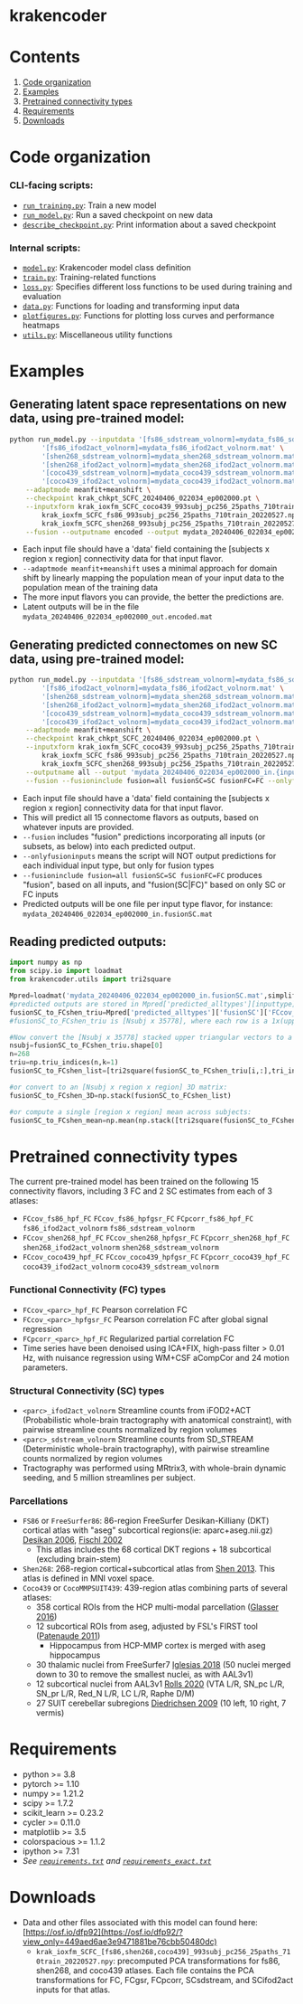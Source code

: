 # krakencoder

# Contents
1. [Code organization](#Code-organization)
2. [Examples](#examples)
3. [Pretrained connectivity types](#pretrained-connectivity-types)
4. [Requirements](#requirements)
5. [Downloads](#downloads)

# Code organization
### CLI-facing scripts:
* [`run_training.py`](run_training.py): Train a new model
* [`run_model.py`](run_model.py): Run a saved checkpoint on new data
* [`describe_checkpoint.py`](describe_checkpoint.py): Print information about a saved checkpoint

### Internal scripts:
* [`model.py`](krakencoder/model.py): Krakencoder model class definition
* [`train.py`](krakencoder/train.py): Training-related functions
* [`loss.py`](krakencoder/loss.py): Specifies different loss functions to be used during training and evaluation
* [`data.py`](krakencoder/data.py): Functions for loading and transforming input data
* [`plotfigures.py`](krakencoder/plotfigures.py): Functions for plotting loss curves and performance heatmaps
* [`utils.py`](krakencoder/utils.py): Miscellaneous utility functions

# Examples

## Generating latent space representations on new data, using pre-trained model:
```bash
python run_model.py --inputdata '[fs86_sdstream_volnorm]=mydata_fs86_sdstream_volnorm.mat' \
        '[fs86_ifod2act_volnorm]=mydata_fs86_ifod2act_volnorm.mat' \
        '[shen268_sdstream_volnorm]=mydata_shen268_sdstream_volnorm.mat' \
        '[shen268_ifod2act_volnorm]=mydata_shen268_ifod2act_volnorm.mat' \
        '[coco439_sdstream_volnorm]=mydata_coco439_sdstream_volnorm.mat' \
        '[coco439_ifod2act_volnorm]=mydata_coco439_ifod2act_volnorm.mat' \
    --adaptmode meanfit+meanshift \
    --checkpoint krak_chkpt_SCFC_20240406_022034_ep002000.pt \
    --inputxform krak_ioxfm_SCFC_coco439_993subj_pc256_25paths_710train_20220527.npy \
        krak_ioxfm_SCFC_fs86_993subj_pc256_25paths_710train_20220527.npy \
        krak_ioxfm_SCFC_shen268_993subj_pc256_25paths_710train_20220527.npy \
    --fusion --outputname encoded --output mydata_20240406_022034_ep002000_out.{output}.mat
```
* Each input file should have a 'data' field containing the [subjects x region x region] connectivity data for that input flavor.
* `--adaptmode meanfit+meanshift` uses a minimal approach for domain shift by linearly mapping the population mean of your input data to the population mean of the training data
* The more input flavors you can provide, the better the predictions are.
* Latent outputs will be in the file `mydata_20240406_022034_ep002000_out.encoded.mat`

## Generating predicted connectomes on new SC data, using pre-trained model:
```bash
python run_model.py --inputdata '[fs86_sdstream_volnorm]=mydata_fs86_sdstream_volnorm.mat' \
        '[fs86_ifod2act_volnorm]=mydata_fs86_ifod2act_volnorm.mat' \
        '[shen268_sdstream_volnorm]=mydata_shen268_sdstream_volnorm.mat' \
        '[shen268_ifod2act_volnorm]=mydata_shen268_ifod2act_volnorm.mat' \
        '[coco439_sdstream_volnorm]=mydata_coco439_sdstream_volnorm.mat' \
        '[coco439_ifod2act_volnorm]=mydata_coco439_ifod2act_volnorm.mat' \
    --adaptmode meanfit+meanshift \
    --checkpoint krak_chkpt_SCFC_20240406_022034_ep002000.pt \
    --inputxform krak_ioxfm_SCFC_coco439_993subj_pc256_25paths_710train_20220527.npy \
        krak_ioxfm_SCFC_fs86_993subj_pc256_25paths_710train_20220527.npy \
        krak_ioxfm_SCFC_shen268_993subj_pc256_25paths_710train_20220527.npy \
    --outputname all --output 'mydata_20240406_022034_ep002000_in.{input}.mat' \
    --fusion --fusioninclude fusion=all fusionSC=SC fusionFC=FC --onlyfusioninputs
```
* Each input file should have a 'data' field containing the [subjects x region x region] connectivity data for that input flavor.
* This will predict all 15 connectome flavors as outputs, based on whatever inputs are provided.
* `--fusion` includes "fusion" predictions incorporating all inputs (or subsets, as below) into each predicted output.
* `--onlyfusioninputs` means the script will NOT output predictions for each individual input type, but only for fusion types
* `--fusioninclude fusion=all fusionSC=SC fusionFC=FC` produces "fusion", based on all inputs, and "fusion(SC|FC)" based on only SC or FC inputs
* Predicted outputs will be one file per input type flavor, for instance: `mydata_20240406_022034_ep002000_in.fusionSC.mat`

## Reading predicted outputs:
```python
import numpy as np
from scipy.io import loadmat
from krakencoder.utils import tri2square

Mpred=loadmat('mydata_20240406_022034_ep002000_in.fusionSC.mat',simplify_cells=True)
#predicted outputs are stored in Mpred['predicted_alltypes'][inputtype][outputtype]
fusionSC_to_FCshen_triu=Mpred['predicted_alltypes']['fusionSC']['FCcov_shen268_hpf_FC'] 
#fusionSC_to_FCshen_triu is [Nsubj x 35778], where each row is a 1x(upper triangular) for a 268x268 matrix

#Now convert the [Nsubj x 35778] stacked upper triangular vectors to a list of [268x268] square matrices for each subject
nsubj=fusionSC_to_FCshen_triu.shape[0]
n=268
triu=np.triu_indices(n,k=1)
fusionSC_to_FCshen_list=[tri2square(fusionSC_to_FCshen_triu[i,:],tri_indices=triu) for i in range(nsubj)]

#or convert to an [Nsubj x region x region] 3D matrix:
fusionSC_to_FCshen_3D=np.stack(fusionSC_to_FCshen_list)

#or compute a single [region x region] mean across subjects:
fusionSC_to_FCshen_mean=np.mean(np.stack([tri2square(fusionSC_to_FCshen_triu[i,:],tri_indices=triu) for i in range(nsubj)]), axis=0)
```
# Pretrained connectivity types
The current pre-trained model has been trained on the following 15 connectivity flavors, including 3 FC and 2 SC estimates from each of 3 atlases:
* `FCcov_fs86_hpf_FC` `FCcov_fs86_hpfgsr_FC` `FCpcorr_fs86_hpf_FC` `fs86_ifod2act_volnorm` `fs86_sdstream_volnorm` 
* `FCcov_shen268_hpf_FC` `FCcov_shen268_hpfgsr_FC` `FCpcorr_shen268_hpf_FC` `shen268_ifod2act_volnorm` `shen268_sdstream_volnorm`
* `FCcov_coco439_hpf_FC` `FCcov_coco439_hpfgsr_FC` `FCpcorr_coco439_hpf_FC` `coco439_ifod2act_volnorm` `coco439_sdstream_volnorm`

### Functional Connectivity (FC) types
* `FCcov_<parc>_hpf_FC` Pearson correlation FC
* `FCcov_<parc>_hpfgsr_FC` Pearson correlation FC after global signal regression
* `FCpcorr_<parc>_hpf_FC` Regularized partial correlation FC
* Time series have been denoised using ICA+FIX, high-pass filter > 0.01 Hz, with nuisance regression using WM+CSF aCompCor and 24 motion parameters.

### Structural Connectivity (SC) types
* `<parc>_ifod2act_volnorm` Streamline counts from iFOD2+ACT (Probabilistic whole-brain tractography with anatomical constraint), with pairwise streamline counts normalized by region volumes
* `<parc>_sdstream_volnorm`  Streamline counts from SD_STREAM (Deterministic whole-brain tractography), with pairwise streamline counts normalized by region volumes
* Tractography was performed using MRtrix3, with whole-brain dynamic seeding, and 5 million streamlines per subject.

### Parcellations
* `FS86` or `FreeSurfer86`: 86-region FreeSurfer Desikan-Killiany (DKT) cortical atlas with "aseg" subcortical regions(ie: aparc+aseg.nii.gz) [Desikan 2006](https://pubmed.ncbi.nlm.nih.gov/16530430/), [Fischl 2002](https://pubmed.ncbi.nlm.nih.gov/11832223/)
    * This atlas includes the 68 cortical DKT regions + 18 subcortical (excluding brain-stem)
* `Shen268`: 268-region cortical+subcortical atlas from [Shen 2013](https://pubmed.ncbi.nlm.nih.gov/23747961/). This atlas is defined in MNI voxel space.
* `Coco439` or `CocoMMPSUIT439`: 439-region atlas combining parts of several atlases:
    * 358 cortical ROIs from the HCP multi-modal parcellation ([Glasser 2016](https://pubmed.ncbi.nlm.nih.gov/27437579/))
    * 12 subcortical ROIs from aseg, adjusted by FSL's FIRST tool ([Patenaude 2011](https://pubmed.ncbi.nlm.nih.gov/21352927/))
        * Hippocampus from HCP-MMP cortex is merged with aseg hippocampus
    * 30 thalamic nuclei from FreeSurfer7 [Iglesias 2018](https://pubmed.ncbi.nlm.nih.gov/30121337/) (50 nuclei merged down to 30 to remove the smallest nuclei, as with AAL3v1)
    * 12 subcortical nuclei from AAL3v1 [Rolls 2020](https://pubmed.ncbi.nlm.nih.gov/31521825/) (VTA L/R, SN_pc L/R, SN_pr L/R, Red_N L/R, LC L/R, Raphe D/M)
    * 27 SUIT cerebellar subregions [Diedrichsen 2009](https://pubmed.ncbi.nlm.nih.gov/19457380/) (10 left, 10 right, 7 vermis)

# Requirements
* python >= 3.8
* pytorch >= 1.10
* numpy >= 1.21.2
* scipy >= 1.7.2
* scikit_learn >= 0.23.2
* cycler >= 0.11.0
* matplotlib >= 3.5
* colorspacious >= 1.1.2
* ipython >= 7.31
* *See [`requirements.txt`](requirements.txt) and [`requirements_exact.txt`](requirements_exact.txt)*

# Downloads
* Data and other files associated with this model can found here: [https://osf.io/dfp92](https://osf.io/dfp92/?view_only=449aed6ae3e9471881be76cbb50480dc)
    * `krak_ioxfm_SCFC_[fs86,shen268,coco439]_993subj_pc256_25paths_710train_20220527.npy`: precomputed PCA transformations for fs86, shen268, and coco439 atlases. Each file contains the PCA transformations for FC, FCgsr, FCpcorr, SCsdstream, and SCifod2act inputs for that atlas.